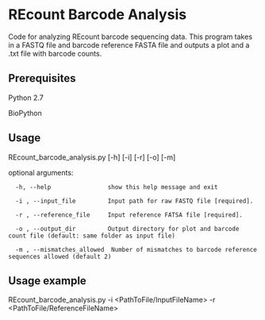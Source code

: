 # REcount Barcode Analysis
Code for analyzing REcount barcode sequencing data. This program takes in a FASTQ file and barcode reference FASTA file and outputs a plot and a .txt file with barcode counts.

## Prerequisites
Python 2.7

BioPython

## Usage
REcount_barcode_analysis.py [-h] [-i] [-r] [-o] [-m]

optional arguments:

      -h, --help                show this help message and exit

      -i , --input_file         Input path for raw FASTQ file [required].

      -r , --reference_file     Input reference FATSA file [required].

      -o , --output_dir         Output directory for plot and barcode count file (default: same folder as input file)

      -m , --mismatches_allowed  Number of mismatches to barcode reference sequences allowed (default 2)
  
## Usage example
REcount_barcode_analysis.py -i <PathToFile/InputFileName> -r <PathToFile/ReferenceFileName>
